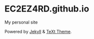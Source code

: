 # EC2EZ4RD.github.io

My personal site

Powered by [Jekyll](https://jekyllrb.com/) & [TeXt Theme](https://github.com/kitian616/jekyll-TeXt-theme).